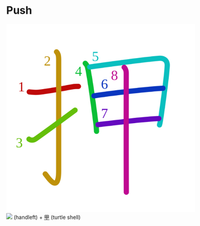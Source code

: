 # Push
![62bc](../Kanji/kanji-colorize/62bc.svg)
![](http://www.kanjidamage.com/assets/radsmall/hand-aafaca9c6c732e8c5cbc36a76c32a05e6a94bf3bd18976c360e42bf73dc0c1cd.jpg) (handleft) + [甲](甲.md) (turtle shell) 